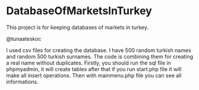 # DatabaseOfMarketsInTurkey
This project is for keeping databases of markets in turkey.

@tunaateskoc

I used csv files for creating the database. I have 500 random turkish names and random 500 turkish surnames. 
The code is combining them for creating a real name without duplicates. Firstly, you should run the sql file in phpmyadmin, it will create
tables after that if you run start.php file it will make all insert operations. Then with mainmenu.php file you can see all informations.
